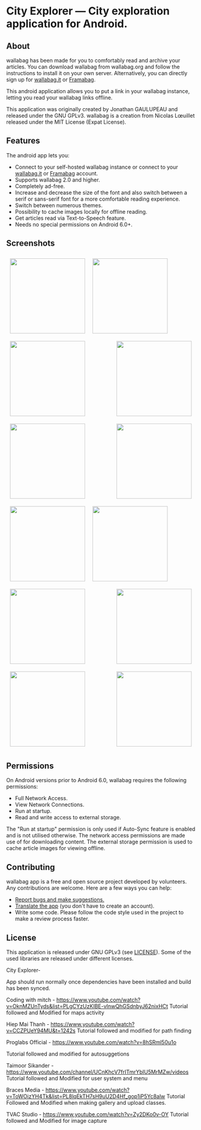 # City Explorer &mdash; City exploration application for Android.

## About

wallabag has been made for you to comfortably read and archive your articles.
You can download wallabag from wallabag.org and follow the instructions to install it on your own server.
Alternatively, you can directly sign up for [wallabag.it](https://wallabag.it) or [Framabag](https://framabag.org).

This android application allows you to put a link in your wallabag instance, letting you read your wallabag links offline.

This application was originally created by Jonathan GAULUPEAU and released under the GNU GPLv3.
wallabag is a creation from Nicolas Lœuillet released under the MIT License (Expat License).

## Features

The android app lets you:
- Connect to your self-hosted wallabag instance or connect to your [wallabag.it](https://wallabag.it) or [Framabag](https://framabag.org) account.
- Supports wallabag 2.0 and higher.
- Completely ad-free.
- Increase and decrease the size of the font and also switch between a serif or sans-serif font for a more comfortable reading experience.
- Switch between numerous themes.
- Possibility to cache images locally for offline reading.
- Get articles read via Text-to-Speech feature.
- Needs no special permissions on Android 6.0+.

## Screenshots

[<img src="/readme/sc1.jpg" align="left"
width="200"
    hspace="10" vspace="10">](/readme/sc1.jpg)
[<img src="/readme/sc2.jpg" align="center"
width="200"
    hspace="10" vspace="10">](/readme/sc2.jpg)
[<img src="/readme/sc3.jpg" align="right"
width="200"
    hspace="10" vspace="10">](/readme/sc3.jpg)
[<img src="/readme/sc4.jpg" align="left"
width="200"
    hspace="10" vspace="10">](/readme/sc4.jpg)
[<img src="/readme/sc5.jpg" align="center"
width="200"
    hspace="10" vspace="10">](/readme/sc5.jpg)
[<img src="/readme/sc6.jpg" align="right"
width="200"
    hspace="10" vspace="10">](/readme/sc6.jpg)
[<img src="/readme/sc7.jpg" align="left"
width="200"
    hspace="10" vspace="10">](/readme/sc7.jpg)
[<img src="/readme/sc8.jpg" align="center"
width="200"
    hspace="10" vspace="10">](/readme/sc8.jpg)
[<img src="/readme/sc9.jpg" align="right"
width="200"
    hspace="10" vspace="10">](/readme/sc9.jpg)
[<img src="/readme/sc10.jpg" align="left"
width="200"
    hspace="10" vspace="10">](/readme/sc10.jpg)
[<img src="/readme/sc11.jpg" align="center"
width="200"
    hspace="10" vspace="10">](/readme/sc11.jpg)
[<img src="/readme/sc12.jpg" align="right"
width="200"
    hspace="10" vspace="10">](/readme/sc12.jpg)    

## Permissions

On Android versions prior to Android 6.0, wallabag requires the following permissions:
- Full Network Access.
- View Network Connections.
- Run at startup.
- Read and write access to external storage.

The "Run at startup" permission is only used if Auto-Sync feature is enabled and is not utilised otherwise. The network access permissions are made use of for downloading content. The external storage permission is used to cache article images for viewing offline.

## Contributing

wallabag app is a free and open source project developed by volunteers. Any contributions are welcome. Here are a few ways you can help:
 * [Report bugs and make suggestions.](https://github.com/wallabag/android-app/issues)
 * [Translate the app](https://hosted.weblate.org/projects/wallabag/android-app/) (you don't have to create an account).
 * Write some code. Please follow the code style used in the project to make a review process faster.

## License

This application is released under GNU GPLv3 (see [LICENSE](LICENSE)).
Some of the used libraries are released under different licenses.





City Explorer-

App should run normally once dependencies have been installed and build has been synced.

Coding with mitch - https://www.youtube.com/watch?v=OknMZUnTyds&list=PLgCYzUzKIBE-vInwQhGSdnbyJ62nixHCt
Tutorial followed and Modified for maps activity

Hiep Mai Thanh - https://www.youtube.com/watch?v=CCZPUeY94MU&t=1242s
Tutorial followed and modified for path finding

Proglabs Official - https://www.youtube.com/watch?v=8hSRml50u1o

Tutorial followed and modified for autosuggetions

Taimoor Sikander - https://www.youtube.com/channel/UCnKhcV7frITmrYbIU5MrMZw/videos
Tutorial followed and Modified for user system and menu

Braces Media - https://www.youtube.com/watch?v=ToWOizYH4Tk&list=PL8lqEkTH7sH9uU2D4Hf_gop1iP5Yc8alw
Tutorial Followed and Modified when making gallery and upload classes.

TVAC Studio - https://www.youtube.com/watch?v=Zy2DKo0v-OY
Tutorial followed and Modified for image capture